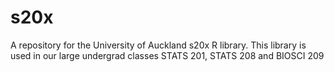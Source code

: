 s20x
====

A repository for the University of Auckland s20x R library. This library is used in our large undergrad classes STATS 201, STATS 208 and BIOSCI 209
